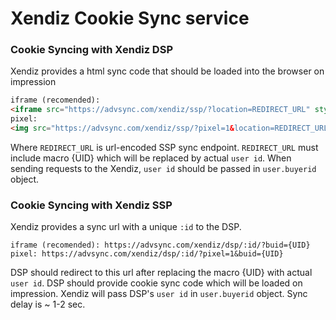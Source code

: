 # Xendiz Cookie Sync service

### Cookie Syncing with Xendiz DSP
Xendiz provides a html sync code that should be loaded into the browser on impression
```html
iframe (recomended):
<iframe src="https://advsync.com/xendiz/ssp/?location=REDIRECT_URL" style="display:none"></iframe>
pixel: 
<img src="https://advsync.com/xendiz/ssp/?pixel=1&location=REDIRECT_URL" style="display:none"></iframe>
```
Where `REDIRECT_URL` is url-encoded SSP sync endpoint. `REDIRECT_URL` must include macro {UID} which will be replaced by actual `user id`.
When sending requests to the Xendiz, `user id` should be passed in `user.buyerid` object.

### Cookie Syncing with Xendiz SSP
Xendiz provides a sync url with a unique `:id` to the DSP.
```
iframe (recomended): https://advsync.com/xendiz/dsp/:id/?buid={UID}
pixel: https://advsync.com/xendiz/dsp/:id/?pixel=1&buid={UID} 
```
DSP should redirect to this url after replacing the macro {UID} with actual `user id`.
DSP should provide cookie sync code which will be loaded on impression.
Xendiz will pass DSP's `user id` in `user.buyerid` object. Sync delay is ~ 1-2 sec.